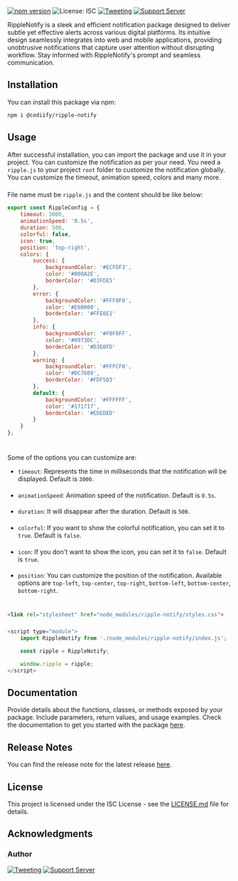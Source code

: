 
[![npm version](https://img.shields.io/npm/v/@codiify/ripple-notify.svg?label=%E2%9B%B1npm&style=for-the-badge)](https://badge.fury.io/js/@codiify/ripple-notify)
![License: ISC](https://img.shields.io/npm/l/@codiify/ripple-notify.svg?label=%F0%9F%93%9Clicense&style=for-the-badge)
[![Tweeting](https://img.shields.io/twitter/follow/codiify_ui?style=for-the-badge&logo=x)](https://x.com/codiify_ui)
[![Support Server](https://img.shields.io/discord/1246870627537653860.svg?label=Discord&logo=Discord&colorB=4493f8&style=for-the-badge)](https://discord.gg/vmr2FFzCKX)





RippleNotify is a sleek and efficient notification package designed to deliver subtle yet effective alerts across various digital platforms. Its intuitive design seamlessly integrates into web and mobile applications, providing unobtrusive notifications that capture user attention without disrupting workflow. Stay informed with RippleNotify's prompt and seamless communication.

## Installation

You can install this package via npm:

```bash
npm i @codiify/ripple-notify
```

## Usage

After successful installation, you can import the package and use it in your project. You can customize the notification as per your need.
You need a `ripple.js` to your project `root` folder to customize the notification globally. You can customize the timeout, animation speed, colors and many more.

###
File name must be `ripple.js` and the content should be like below:
```javascript
export const RippleConfig = {
    timeout: 3000,
    animationSpeed: '0.5s',
    duration: 500,
    colorful: false,
    icon: true,
    position: 'top-right',
    colors: {
        success: {
            backgroundColor: '#ECFDF3',
            color: '#008A2E',
            borderColor: '#D3FDE5'
        },
        error: {
            backgroundColor: '#FFF0F0',
            color: '#E60000',
            borderColor: '#FFE0E1'
        },
        info: {
            backgroundColor: '#F0F8FF',
            color: '#0973DC',
            borderColor: '#D3E0FD'
        },
        warning: {
            backgroundColor: '#FFFCF0',
            color: '#DC7609',
            borderColor: '#FDF5D3'
        },
        default: {
            backgroundColor: '#FFFFFF',
            color: '#171717',
            borderColor: '#EDEDED'
        }
    }
};
```
#

Some of the options you can customize are:
- `timeout`: Represents the time in milliseconds that the notification will be displayed. Default is `3000`.
####
- `animationSpeed`: Animation speed of the notification. Default is `0.5s`.
####
- `duration`: It will disappear after the duration. Default is `500`.
####
- `colorful`: If you want to show the colorful notification, you can set it to `true`. Default is `false`.
####
- `icon`: If you don't want to show the icon, you can set it to `false`. Default is `true`.
####
- `position`: You can customize the position of the notification. Available options are `top-left`, `top-center`, `top-right`, `bottom-left`, `bottom-center`, `bottom-right`.

#

```html
<link rel="stylesheet" href="node_modules/ripple-notify/styles.css">
```

###

```javascript
<script type="module">
    import RippleNotify from './node_modules/ripple-notify/index.js';

    const ripple = RippleNotify;

    window.ripple = ripple;
</script>
```
###
## Documentation

Provide details about the functions, classes, or methods exposed by your package. Include parameters, return values, and usage examples.
Check the documentation to get you started with the package [here](https://mdrubelrana.github.io/ripple-notify/).

## Release Notes

You can find the release note for the latest release [here](https://www.npmjs.com/package/@codiify/ripple-notify?activeTab=versions).

## License

This project is licensed under the ISC License - see the [LICENSE.md](LICENSE.md) file for details.

## Acknowledgments
### Author
[![Tweeting](https://img.shields.io/twitter/follow/rubel_codiify?style=for-the-badge&logo=x)](https://x.com/rubel_codiify)
[![Support Server](https://img.shields.io/discord/1246870627537653860.svg?label=Discord&logo=Discord&colorB=4493f8&style=for-the-badge)](https://discord.gg/vmr2FFzCKX)


